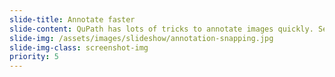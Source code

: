 ```yaml
---
slide-title: Annotate faster
slide-content: QuPath has lots of tricks to annotate images quickly. See them in action in this <a href="https://twitter.com/petebankhead/status/1295965136646176768?s=20 t=ETG2R8JKrhtT-kSZdW-Cnw" target=blank >annotation tweetorial</a>.
slide-img: /assets/images/slideshow/annotation-snapping.jpg
slide-img-class: screenshot-img
priority: 5
---
```

